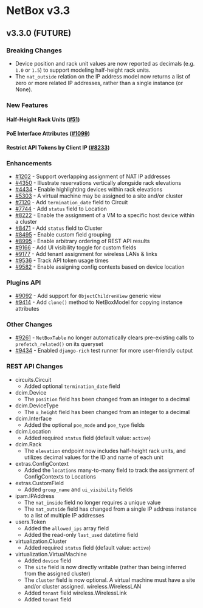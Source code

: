 # NetBox v3.3

## v3.3.0 (FUTURE)

### Breaking Changes

* Device position and rack unit values are now reported as decimals (e.g. `1.0` or `1.5`) to support modeling half-height rack units.
* The `nat_outside` relation on the IP address model now returns a list of zero or more related IP addresses, rather than a single instance (or None).

### New Features

#### Half-Height Rack Units ([#51](https://github.com/netbox-community/netbox/issues/51))

#### PoE Interface Attributes ([#1099](https://github.com/netbox-community/netbox/issues/1099))

#### Restrict API Tokens by Client IP ([#8233](https://github.com/netbox-community/netbox/issues/8233))

### Enhancements

* [#1202](https://github.com/netbox-community/netbox/issues/1202) - Support overlapping assignment of NAT IP addresses
* [#4350](https://github.com/netbox-community/netbox/issues/4350) - Illustrate reservations vertically alongside rack elevations
* [#4434](https://github.com/netbox-community/netbox/issues/4434) - Enable highlighting devices within rack elevations
* [#5303](https://github.com/netbox-community/netbox/issues/5303) - A virtual machine may be assigned to a site and/or cluster
* [#7120](https://github.com/netbox-community/netbox/issues/7120) - Add `termination_date` field to Circuit
* [#7744](https://github.com/netbox-community/netbox/issues/7744) - Add `status` field to Location
* [#8222](https://github.com/netbox-community/netbox/issues/8222) - Enable the assignment of a VM to a specific host device within a cluster
* [#8471](https://github.com/netbox-community/netbox/issues/8471) - Add `status` field to Cluster
* [#8495](https://github.com/netbox-community/netbox/issues/8495) - Enable custom field grouping
* [#8995](https://github.com/netbox-community/netbox/issues/8995) - Enable arbitrary ordering of REST API results
* [#9166](https://github.com/netbox-community/netbox/issues/9166) - Add UI visibility toggle for custom fields
* [#9177](https://github.com/netbox-community/netbox/issues/9177) - Add tenant assignment for wireless LANs & links
* [#9536](https://github.com/netbox-community/netbox/issues/9536) - Track API token usage times
* [#9582](https://github.com/netbox-community/netbox/issues/9582) - Enable assigning config contexts based on device location

### Plugins API

* [#9092](https://github.com/netbox-community/netbox/issues/9092) - Add support for `ObjectChildrenView` generic view
* [#9414](https://github.com/netbox-community/netbox/issues/9414) - Add `clone()` method to NetBoxModel for copying instance attributes

### Other Changes

* [#9261](https://github.com/netbox-community/netbox/issues/9261) - `NetBoxTable` no longer automatically clears pre-existing calls to `prefetch_related()` on its queryset
* [#9434](https://github.com/netbox-community/netbox/issues/9434) - Enabled `django-rich` test runner for more user-friendly output

### REST API Changes

* circuits.Circuit
    * Added optional `termination_date` field
* dcim.Device
    * The `position` field has been changed from an integer to a decimal
* dcim.DeviceType
    * The `u_height` field has been changed from an integer to a decimal
* dcim.Interface
    * Added the optional `poe_mode` and `poe_type` fields
* dcim.Location
    * Added required `status` field (default value: `active`)
* dcim.Rack
    * The `elevation` endpoint now includes half-height rack units, and utilizes decimal values for the ID and name of each unit
* extras.ConfigContext
    * Added the `locations` many-to-many field to track the assignment of ConfigContexts to Locations
* extras.CustomField
    * Added `group_name` and `ui_visibility` fields
* ipam.IPAddress
    * The `nat_inside` field no longer requires a unique value
    * The `nat_outside` field has changed from a single IP address instance to a list of multiple IP addresses
* users.Token
    * Added the `allowed_ips` array field
    * Added the read-only `last_used` datetime field
* virtualization.Cluster
    * Added required `status` field (default value: `active`)
* virtualization.VirtualMachine
    * Added `device` field
    * The `site` field is now directly writable (rather than being inferred from the assigned cluster)
    * The `cluster` field is now optional. A virtual machine must have a site and/or cluster assigned.
wireless.WirelessLAN
    * Added `tenant` field
wireless.WirelessLink
    * Added `tenant` field
